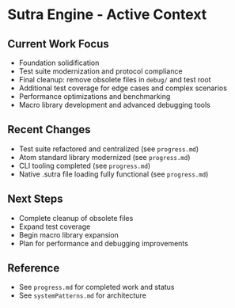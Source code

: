 # Sutra Engine - Active Context

## Current Work Focus

- Foundation solidification
- Test suite modernization and protocol compliance
- Final cleanup: remove obsolete files in `debug/` and test root
- Additional test coverage for edge cases and complex scenarios
- Performance optimizations and benchmarking
- Macro library development and advanced debugging tools

## Recent Changes

- Test suite refactored and centralized (see `progress.md`)
- Atom standard library modernized (see `progress.md`)
- CLI tooling completed (see `progress.md`)
- Native .sutra file loading fully functional (see `progress.md`)

## Next Steps

- Complete cleanup of obsolete files
- Expand test coverage
- Begin macro library expansion
- Plan for performance and debugging improvements

## Reference

- See `progress.md` for completed work and status
- See `systemPatterns.md` for architecture
